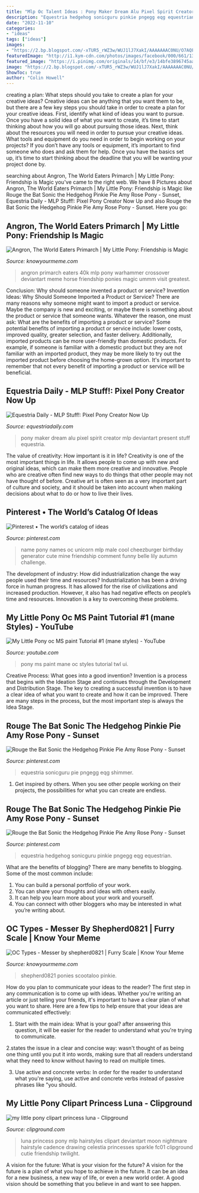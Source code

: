 ```yaml
---
title: "Mlp Oc Talent Ideas : Pony Maker Dream Alu Pixel Spirit Creator Mlp Deviantart Present Stuff Equestria"
description: "Equestria hedgehog sonicguru pinkie pngegg eqg equestrian"
date: "2022-11-10"
categories:
- "ideas"
tags: ["ideas"]
images:
- "https://2.bp.blogspot.com/-xTUR5_rWZ3w/WUJ1lJ7XakI/AAAAAAAC0NU/O7AQFTqWG7sFhVAHx8oHycZbobIe9QDOgCLcBGAs/w1200-h630-p-k-no-nu/manequest_present__pony_dream_maker_by_spirit_alu-dbcl2k8.png"
featuredImage: "http://i1.kym-cdn.com/photos/images/facebook/000/661/134/96b.jpg"
featured_image: "https://i.pinimg.com/originals/14/bf/e3/14bfe3896745aa4b53383b7924fec911.jpg"
image: "https://2.bp.blogspot.com/-xTUR5_rWZ3w/WUJ1lJ7XakI/AAAAAAAC0NU/O7AQFTqWG7sFhVAHx8oHycZbobIe9QDOgCLcBGAs/w1200-h630-p-k-no-nu/manequest_present__pony_dream_maker_by_spirit_alu-dbcl2k8.png"
ShowToc: true
author: "Colin Howell"
---
```



creating a plan: What steps should you take to create a plan for your creative ideas?
Creative ideas can be anything that you want them to be, but there are a few key steps you should take in order to create a plan for your creative ideas. First, identify what kind of ideas you want to pursue. Once you have a solid idea of what you want to create, it’s time to start thinking about how you will go about pursuing those ideas. 
Next, think about the resources you will need in order to pursue your creative ideas. What tools and equipment do you need in order to begin working on your projects? If you don’t have any tools or equipment, it’s important to find someone who does and ask them for help. Once you have the basics set up, it’s time to start thinking about the deadline that you will be wanting your project done by.

	

		
searching about Angron, The World Eaters Primarch | My Little Pony: Friendship is Magic you've came to the right web. We have 8 Pictures about Angron, The World Eaters Primarch | My Little Pony: Friendship is Magic like Rouge the Bat Sonic the Hedgehog Pinkie Pie Amy Rose Pony - Sunset, Equestria Daily - MLP Stuff!: Pixel Pony Creator Now Up and also Rouge the Bat Sonic the Hedgehog Pinkie Pie Amy Rose Pony - Sunset. Here you go:
		
    
## Angron, The World Eaters Primarch | My Little Pony: Friendship Is Magic

<img loading=lazy src="http://i1.kym-cdn.com/photos/images/facebook/000/661/134/96b.jpg" onerror="this.onerror=null;this.src='https://tse1.mm.bing.net/th?id=OIP.e7NomfdXCqBx1AYg47KC3QHaLH&amp;pid=15.1';" alt="Angron, The World Eaters Primarch | My Little Pony: Friendship is Magic">

_Source: knowyourmeme.com_

>angron primarch eaters 40k mlp pony warhammer crossover deviantart meme horse friendship ponies magic ummm visit greatest. 

	

Conclusion: Why should someone invented a product or service?
Invention Ideas: Why Should Someone Imported a Product or Service?
There are many reasons why someone might want to import a product or service. Maybe the company is new and exciting, or maybe there is something about the product or service that someone wants. Whatever the reason, one must ask: What are the benefits of importing a product or service? 
Some potential benefits of importing a product or service include: lower costs, improved quality, greater selection, and faster delivery. Additionally, imported products can be more user-friendly than domestic products. For example, if someone is familiar with a domestic product but they are not familiar with an imported product, they may be more likely to try out the imported product before choosing the home-grown option. 
It's important to remember that not every benefit of importing a product or service will be beneficial.

    
## Equestria Daily - MLP Stuff!: Pixel Pony Creator Now Up

<img loading=lazy src="https://2.bp.blogspot.com/-xTUR5_rWZ3w/WUJ1lJ7XakI/AAAAAAAC0NU/O7AQFTqWG7sFhVAHx8oHycZbobIe9QDOgCLcBGAs/w1200-h630-p-k-no-nu/manequest_present__pony_dream_maker_by_spirit_alu-dbcl2k8.png" onerror="this.onerror=null;this.src='https://tse2.mm.bing.net/th?id=OIP.7nWO-5hHe2h0Cnx9SLQjAwHaD4&amp;pid=15.1';" alt="Equestria Daily - MLP Stuff!: Pixel Pony Creator Now Up">

_Source: equestriadaily.com_

>pony maker dream alu pixel spirit creator mlp deviantart present stuff equestria. 

	

The value of creativity: How important is it in life?
Creativity is one of the most important things in life. It allows people to come up with new and original ideas, which can make them more creative and innovative. People who are creative often find new ways to do things that other people may not have thought of before. Creative art is often seen as a very important part of culture and society, and it should be taken into account when making decisions about what to do or how to live their lives.

    
## Pinterest • The World’s Catalog Of Ideas

<img loading=lazy src="https://s-media-cache-ak0.pinimg.com/736x/4c/97/40/4c97402da1d7245c02d985dd7b3d7d4f.jpg" onerror="this.onerror=null;this.src='https://tse4.mm.bing.net/th?id=OIP._TzaAx9Y0j3xcNxeJRJVpwHaKy&amp;pid=15.1';" alt="Pinterest • The world’s catalog of ideas">

_Source: pinterest.com_

>name pony names oc unicorn mlp male cool cheezburger birthday generator cute mine friendship comment funny belle lily autumn challenge. 

	

The development of industry: How did industrialization change the way people used their time and resources?
Industrialization has been a driving force in human progress. It has allowed for the rise of civilizations and increased production. However, it also has had negative effects on people’s time and resources. Innovation is a key to overcoming these problems.

    
## My Little Pony Oc MS Paint Tutorial #1 (mane Styles) - YouTube

<img loading=lazy src="http://i.ytimg.com/vi/PFkd_Twl_UI/maxresdefault.jpg" onerror="this.onerror=null;this.src='https://tse2.mm.bing.net/th?id=OIP.xYT_bdFtxlg36qc2NxLAWwHaEK&amp;pid=15.1';" alt="My Little Pony oc MS paint Tutorial #1 (mane styles) - YouTube">

_Source: youtube.com_

>pony ms paint mane oc styles tutorial twl ui. 

	

Creative Process: What goes into a good invention?
Invention is a process that begins with the Ideation Stage and continues through the Development and Distribution Stage. The key to creating a successful invention is to have a clear idea of what you want to create and how it can be improved. There are many steps in the process, but the most important step is always the Idea Stage.

    
## Rouge The Bat Sonic The Hedgehog Pinkie Pie Amy Rose Pony - Sunset

<img loading=lazy src="https://i.pinimg.com/736x/14/bf/e3/14bfe3896745aa4b53383b7924fec911.jpg" onerror="this.onerror=null;this.src='https://tse3.mm.bing.net/th?id=OIP.1BExdLHsFPflASkd04Q9bAHaQn&amp;pid=15.1';" alt="Rouge the Bat Sonic the Hedgehog Pinkie Pie Amy Rose Pony - Sunset">

_Source: pinterest.com_

>equestria sonicguru pie pngegg eqg shimmer. 

	

1. Get inspired by others. When you see other people working on their projects, the possibilities for what you can create are endless.

    
## Rouge The Bat Sonic The Hedgehog Pinkie Pie Amy Rose Pony - Sunset

<img loading=lazy src="https://i.pinimg.com/originals/14/bf/e3/14bfe3896745aa4b53383b7924fec911.jpg" onerror="this.onerror=null;this.src='https://tse1.mm.bing.net/th?id=OIP.NQJqtg3kmt2y8j7BzkiLPwHaQn&amp;pid=15.1';" alt="Rouge the Bat Sonic the Hedgehog Pinkie Pie Amy Rose Pony - Sunset">

_Source: pinterest.com_

>equestria hedgehog sonicguru pinkie pngegg eqg equestrian. 

	

What are the benefits of blogging?
There are many benefits to blogging. Some of the most common include: 
1. You can build a personal portfolio of your work. 
2. You can share your thoughts and ideas with others easily. 
3. It can help you learn more about your work and yourself. 
4. You can connect with other bloggers who may be interested in what you’re writing about. 

    
## OC Types - Messer By Shepherd0821 | Furry Scale | Know Your Meme

<img loading=lazy src="http://i0.kym-cdn.com/photos/images/facebook/001/015/196/a8d.jpg" onerror="this.onerror=null;this.src='https://tse2.mm.bing.net/th?id=OIP.tl6fIas7Tc0gMMfLVGSOYwHaEy&amp;pid=15.1';" alt="OC Types - Messer by shepherd0821 | Furry Scale | Know Your Meme">

_Source: knowyourmeme.com_

>shepherd0821 ponies scootaloo pinkie. 

	

How do you plan to communicate your ideas to the reader?
The first step in any communication is to come up with ideas. Whether you're writing an article or just telling your friends, it's important to have a clear plan of what you want to share. Here are a few tips to help ensure that your ideas are communicated effectively:
1. Start with the main idea: What is your goal? after answering this question, it will be easier for the reader to understand what you're trying to communicate.

2.states the issue in a clear and concise way: wasn't thought of as being one thing until you put it into words, making sure that all readers understand what they need to know without having to read on multiple times.

3. Use active and concrete verbs: In order for the reader to understand what you're saying, use active and concrete verbs instead of passive phrases like "you should.

    
## My Little Pony Clipart Princess Luna - Clipground

<img loading=lazy src="http://clipground.com/images/my-little-pony-clipart-princess-luna-12.png" onerror="this.onerror=null;this.src='https://tse2.mm.bing.net/th?id=OIP.5RYOjEv8OeO-4NFcLrxuQAHaF3&amp;pid=15.1';" alt="my little pony clipart princess luna - Clipground">

_Source: clipground.com_

>luna princess pony mlp hairstyles clipart deviantart moon nightmare hairstyle cadence drawing celestia princesses sparkle fc01 clipground cutie friendship twilight. 

	

A vision for the future: What is your vision for the future?
A vision for the future is a plan of what you hope to achieve in the future. It can be an idea for a new business, a new way of life, or even a new world order. A good vision should be something that you believe in and want to see happen.

